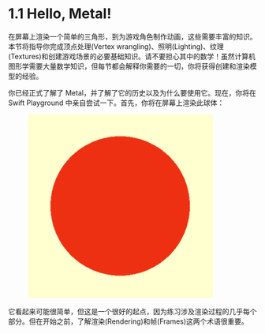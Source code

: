 # 1.1 Hello, Metal!

在屏幕上渲染一个简单的三角形，到为游戏角色制作动画，这些需要丰富的知识。本节将指导你完成顶点处理(Vertex wrangling)、照明(Lighting)、纹理(Textures)和创建游戏场景的必要基础知识。请不要担心其中的数学！虽然计算机图形学需要大量数学知识，但每节都会解释你需要的一切，你将获得创建和渲染模型的经验。

你已经正式了解了 Metal，并了解了它的历史以及为什么要使用它。现在，你将在 Swift Playground 中亲自尝试一下。首先，你将在屏幕上渲染此球体：

<figure><img src="../.gitbook/assets/circle.png" alt="" width="375"><figcaption></figcaption></figure>

它看起来可能很简单，但这是一个很好的起点，因为练习涉及渲染过程的几乎每个部分。但在开始之前，了解渲染(Rendering)和帧(Frames)这两个术语很重要。



